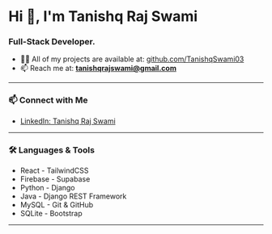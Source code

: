 # Hi 👋, I'm Tanishq Raj Swami  
### Full-Stack Developer.

- 👨‍💻 All of my projects are available at: [github.com/TanishqSwami03](https://github.com/TanishqSwami03)  
- 📫 Reach me at: **tanishqrajswami@gmail.com**

---

### 📫 Connect with Me

- [LinkedIn: Tanishq Raj Swami](https://linkedin.com/in/tanishq-raj-swami)

---

### 🛠 Languages & Tools

- React                      - TailwindCSS
- Firebase                   - Supabase 
- Python                     - Django  
- Java                       - Django REST Framework  
- MySQL                      - Git & GitHub  
- SQLite                     - Bootstrap   

---

<!-- Optional GitHub stats -->
<!--
![Top Langs](https://github-readme-stats.vercel.app/api/top-langs?username=tanishqswami03&show_icons=true&locale=en&layout=compact)
-->
